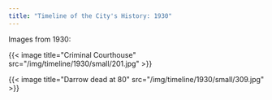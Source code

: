 ```yaml
---
title: "Timeline of the City's History: 1930"
---
```

Images from 1930:

{{< image title="Criminal Courthouse" src="/img/timeline/1930/small/201.jpg" >}}

{{< image title="Darrow dead at 80" src="/img/timeline/1930/small/309.jpg" >}}